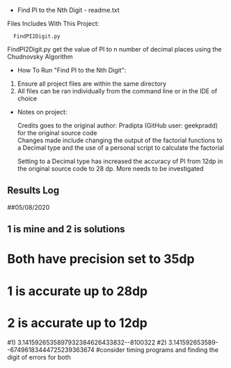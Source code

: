 * Find PI to the Nth Digit - readme.txt

Files Includes With This Project:
 
      FindPI2Digit.py
      
  FindPI2Digit.py get the value of PI to n number of decimal places using the Chudnovsky Algorithm <br>

* How To Run "Find PI to the Nth Digit":

1) Ensure all project files are within the same directory
2) All files can be ran individually from the command line or in the IDE of choice

* Notes on project:
 
  Credits goes to the original author: Pradipta (GitHub user: geekpradd) for the original source code <br>
  Changes made include changing the output of the factorial functions to a Decimal type and the use of a personal script to calculate the factorial <br>
  
  Setting to a Decimal type has increased the accuracy of PI from 12dp in the original source code to 28 dp. More needs to be investigated
  





## Results Log
##05/08/2020 
## 1 is mine and 2 is solutions
# Both have precision set to 35dp
# 1 is accurate up to 28dp
# 2 is accurate up to 12dp
#1) 3.1415926535897932384626433832--8100322
#2) 3.141592653589--67496183444725239363674
#consider timing programs and finding the digit of errors for both
